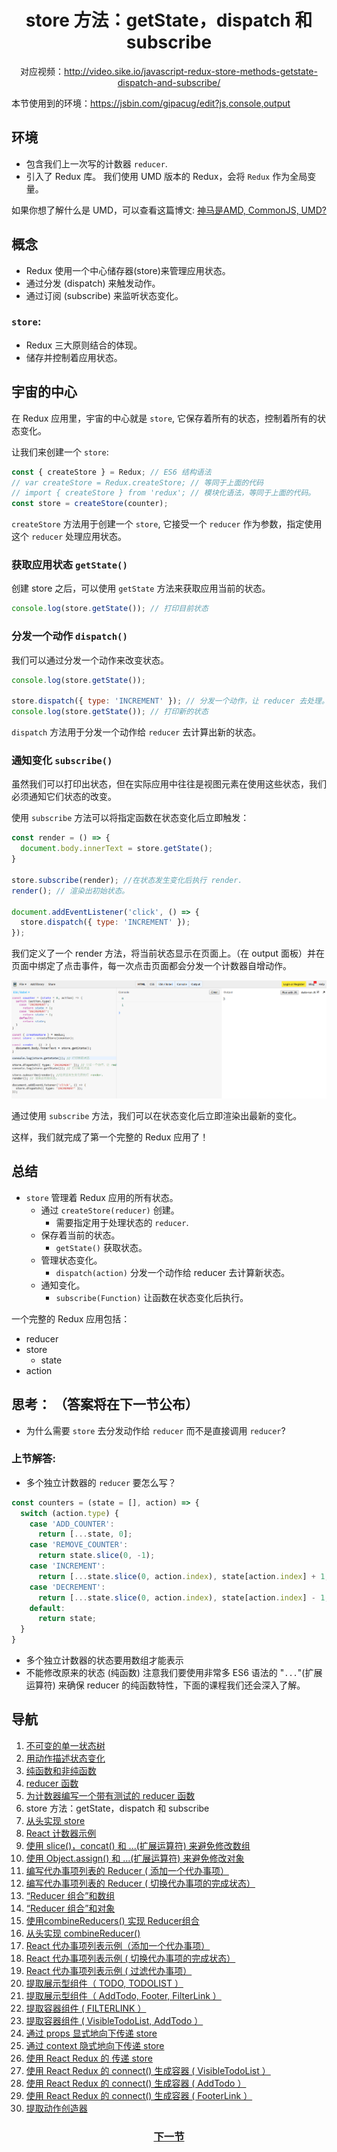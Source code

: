 <h1 align="center">store 方法：getState，dispatch 和 subscribe</h1>
<p align="center">对应视频：<a href="http://video.sike.io/javascript-redux-store-methods-getstate-dispatch-and-subscribe/" target="_blank">http://video.sike.io/javascript-redux-store-methods-getstate-dispatch-and-subscribe/</a></p>

本节使用到的环境：https://jsbin.com/gipacug/edit?js,console,output

## 环境
- 包含我们上一次写的计数器 `reducer`.
- 引入了 Redux 库。
我们使用 UMD 版本的 Redux，会将 `Redux` 作为全局变量。

如果你想了解什么是 UMD，可以查看这篇博文: [神马是AMD, CommonJS, UMD?](http://www.75team.com/post/%E8%AF%91%E7%A5%9E%E9%A9%AC%E6%98%AFamd-commonjs-umd.html)

## 概念
- Redux 使用一个中心储存器(store)来管理应用状态。
- 通过分发 (dispatch) 来触发动作。
- 通过订阅 (subscribe) 来监听状态变化。

### `store`:
  - Redux 三大原则结合的体现。
  - 储存并控制着应用状态。

## 宇宙的中心
在 Redux 应用里，宇宙的中心就是 `store`, 它保存着所有的状态，控制着所有的状态变化。

让我们来创建一个 `store`:

```js
const { createStore } = Redux; // ES6 结构语法
// var createStore = Redux.createStore; // 等同于上面的代码
// import { createStore } from 'redux'; // 模块化语法，等同于上面的代码。
const store = createStore(counter);
```
`createStore` 方法用于创建一个 `store`, 它接受一个 `reducer` 作为参数，指定使用这个 `reducer` 处理应用状态。

### 获取应用状态 `getState()`
创建 store 之后，可以使用 `getState` 方法来获取应用当前的状态。

```js
console.log(store.getState()); // 打印目前状态
```

### 分发一个动作 `dispatch()`
我们可以通过分发一个动作来改变状态。

```js
console.log(store.getState());

store.dispatch({ type: 'INCREMENT' }); // 分发一个动作，让 reducer 去处理。
console.log(store.getState()); // 打印新的状态
```
`dispatch` 方法用于分发一个动作给 `reducer` 去计算出新的状态。

### 通知变化 `subscribe()`

虽然我们可以打印出状态，但在实际应用中往往是视图元素在使用这些状态，我们必须通知它们状态的改变。

使用 `subscribe` 方法可以将指定函数在状态变化后立即触发：

```js
const render = () => {
  document.body.innerText = store.getState();
}

store.subscribe(render); //在状态发生变化后执行 render.
render(); // 渲染出初始状态。

document.addEventListener('click', () => {
  store.dispatch({ type: 'INCREMENT' });
});
```

我们定义了一个 render 方法，将当前状态显示在页面上。（在 output 面板）并在页面中绑定了点击事件，每一次点击页面都会分发一个计数器自增动作。

![counter demo screenshot][Lesson-6_Counter-screenshot]

通过使用 `subscribe` 方法，我们可以在状态变化后立即渲染出最新的变化。

这样，我们就完成了第一个完整的 Redux 应用了！

## 总结
- `store` 管理着 Redux 应用的所有状态。
  - 通过 `createStore(reducer)` 创建。
    - 需要指定用于处理状态的 `reducer`.
  - 保存着当前的状态。
    - `getState()` 获取状态。
  - 管理状态变化。
    - `dispatch(action)` 分发一个动作给 reducer 去计算新状态。
  - 通知变化。
    - `subscribe(Function)` 让函数在状态变化后执行。

一个完整的 Redux 应用包括：
- reducer
- store
  - state
- action

## 思考： （答案将在下一节公布）
- 为什么需要 `store` 去分发动作给 `reducer` 而不是直接调用 `reducer`?

### 上节解答:
- 多个独立计数器的 `reducer` 要怎么写？

```js
const counters = (state = [], action) => {
  switch (action.type) {
    case 'ADD_COUNTER':
      return [...state, 0];
    case 'REMOVE_COUNTER':
      return state.slice(0, -1);
    case 'INCREMENT':
      return [...state.slice(0, action.index), state[action.index] + 1, ...state.slice(action.index + 1)];
    case 'DECREMENT':
      return [...state.slice(0, action.index), state[action.index] - 1, ...state.slice(action.index + 1)];
    default:
      return state;
  }
}
```

  - 多个独立计数器的状态要用数组才能表示
  - 不能修改原来的状态 (纯函数)
注意我们要使用非常多 ES6 语法的 "`...`"(扩展运算符) 来确保 reducer 的纯函数特性，下面的课程我们还会深入了解。

## 导航
1. <a href="1.md">不可变的单一状态树</a>
2. <a href="2.md">用动作描述状态变化</a>
3. <a href="3.md">纯函数和非纯函数</a>
4. <a href="4.md">reducer 函数</a>
5. <a href="5.md">为计数器编写一个带有测试的 reducer 函数</a>
6. store 方法：getState，dispatch 和 subscribe
7. <a href="7.md">从头实现 store</a>
8. <a href="8.md">React 计数器示例</a>
9. <a href="9.md">使用 slice()，concat() 和 ...(扩展运算符) 来避免修改数组</a>
10. <a href="10.md">使用 Object.assign() 和  ...(扩展运算符) 来避免修改对象</a>
11. <a href="11.md">编写代办事项列表的 Reducer ( 添加一个代办事项）</a>
12. <a href="12.md">编写代办事项列表的 Reducer ( 切换代办事项的完成状态）</a>
13. <a href="13.md">“Reducer 组合”和数组</a>
14. <a href="14.md">“Reducer 组合”和对象</a>
15. <a href="15.md">使用combineReducers() 实现 Reducer组合</a>
16. <a href="16.md">从头实现 combineReducer() </a>
17. <a href="17.md">React 代办事项列表示例（添加一个代办事项）</a>
18. <a href="18.md">React 代办事项列表示例 ( 切换代办事项的完成状态）</a>
19. <a href="19.md">React 代办事项列表示例 ( 过滤代办事项）</a>
20. <a href="20.md">提取展示型组件（ TODO, TODOLIST ）</a>
21. <a href="21.md">提取展示型组件（ AddTodo, Footer, FilterLink ）</a>
22. <a href="22.md">提取容器组件 ( FILTERLINK ）</a>
23. <a href="23.md">提取容器组件 ( VisibleTodoList, AddTodo ）</a>
24. <a href="24.md">通过 props 显式地向下传递 store</a>
25. <a href="25.md">通过 context 隐式地向下传递 store</a>
26. <a href="26.md">使用 React Redux 的 <Provider> 传递 store</a>
27. <a href="27.md">使用 React Redux 的 connect() 生成容器 ( VisibleTodoList ）</a>
28. <a href="28.md">使用 React Redux 的 connect() 生成容器 ( AddTodo ）</a>
29. <a href="29.md">使用 React Redux 的 connect() 生成容器 ( FooterLink ）</a>
30. <a href="30.md">提取动作创造器</a>

<h3 align="center"><a href="7.md">下一节</a></h3>

[Lesson-6_Counter-screenshot]: ../screenshots/Lesson-6_Counter-screenshot.png
